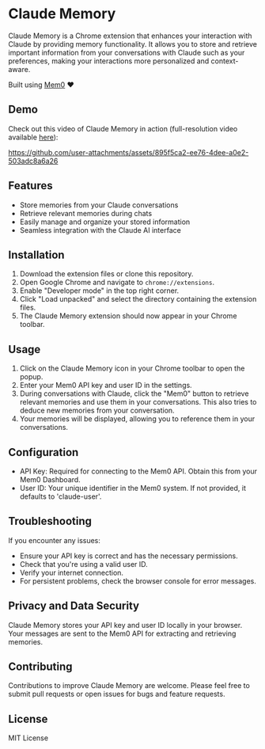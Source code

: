 # Claude Memory

Claude Memory is a Chrome extension that enhances your interaction with Claude by providing memory functionality. It allows you to store and retrieve important information from your conversations with Claude such as your preferences, making your interactions more personalized and context-aware.

Built using [Mem0](https://www.mem0.ai) ❤️


## Demo

Check out this video of Claude Memory in action (full-resolution video available [here](https://youtu.be/4iP_ADT9N3E)):

https://github.com/user-attachments/assets/895f5ca2-ee76-4dee-a0e2-503adc8a6a26

## Features

- Store memories from your Claude conversations
- Retrieve relevant memories during chats
- Easily manage and organize your stored information
- Seamless integration with the Claude AI interface

## Installation

1. Download the extension files or clone this repository.
2. Open Google Chrome and navigate to `chrome://extensions`.
3. Enable "Developer mode" in the top right corner.
4. Click "Load unpacked" and select the directory containing the extension files.
5. The Claude Memory extension should now appear in your Chrome toolbar.


## Usage

1. Click on the Claude Memory icon in your Chrome toolbar to open the popup.
2. Enter your Mem0 API key and user ID in the settings.
3. During conversations with Claude, click the "Mem0" button to retrieve relevant memories and use them in your conversations. This also tries to deduce new memories from your conversation.
4. Your memories will be displayed, allowing you to reference them in your conversations.

## Configuration

- API Key: Required for connecting to the Mem0 API. Obtain this from your Mem0 Dashboard.
- User ID: Your unique identifier in the Mem0 system. If not provided, it defaults to 'claude-user'.

## Troubleshooting

If you encounter any issues:

- Ensure your API key is correct and has the necessary permissions.
- Check that you're using a valid user ID.
- Verify your internet connection.
- For persistent problems, check the browser console for error messages.

## Privacy and Data Security

Claude Memory stores your API key and user ID locally in your browser. Your messages are sent to the Mem0 API for extracting and retrieving memories.

## Contributing

Contributions to improve Claude Memory are welcome. Please feel free to submit pull requests or open issues for bugs and feature requests.

## License
MIT License
